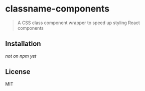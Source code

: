 # classname-components

> A CSS class component wrapper to speed up styling React components

## Installation

*not on npm yet*

## License

MIT